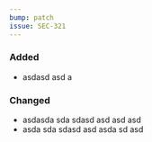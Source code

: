 ```yaml
---
bump: patch
issue: SEC-321
---
```


### Added
* asdasd asd a

### Changed
* asdasda sda sdasd asd asd asd
* asda sda sdasd asd asda sd asd
